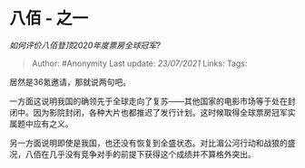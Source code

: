 # 八佰 - 之一
*如何评价八佰登顶2020年度票房全球冠军?*

> Author: #Anonymity
Last update: *23/07/2021* 
Links:
Tags: 

 
居然是36氪邀请，那就说两句吧。

一方面这说明我国的确领先于全球走向了复苏——其他国家的电影市场等于处在封闭中。因为影院封闭，各种大片也都推迟了发行计划。这时候取得全球票房冠军实属题中应有之义。

另一方面说明即使是我国，也还没有恢复到全盛状态。对比湄公河行动和战狼的盛况，八佰在几乎没有竞争对手的前提下获得这个成绩并不算格外突出。



